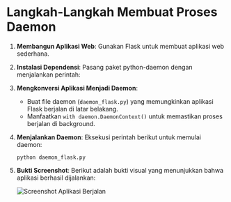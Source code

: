# Langkah-Langkah Membuat Proses Daemon

1. **Membangun Aplikasi Web**: Gunakan Flask untuk membuat aplikasi web sederhana.
2. **Instalasi Dependensi**: Pasang paket python-daemon dengan menjalankan perintah:
3. **Mengkonversi Aplikasi Menjadi Daemon**: 
   - Buat file daemon (`daemon_flask.py`) yang memungkinkan aplikasi Flask berjalan di latar belakang.
   - Manfaatkan `with daemon.DaemonContext()` untuk memastikan proses berjalan di background.
4. **Menjalankan Daemon**: 
   Eksekusi perintah berikut untuk memulai daemon:
   ```
   python daemon_flask.py
   ```
5. **Bukti Screenshot**: 
   Berikut adalah bukti visual yang menunjukkan bahwa aplikasi berhasil dijalankan:

   ![Screenshot Aplikasi Berjalan](https://drive.google.com/file/d/1cl5bE_3PUiwL67lshMeGjnKM0of6NIDO/view?usp=drive_link)